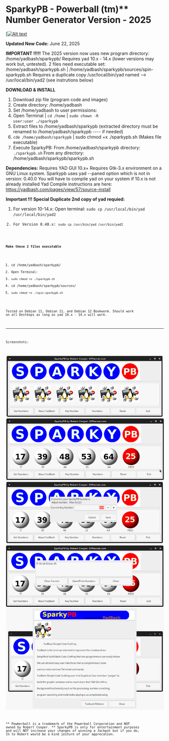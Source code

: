 # SparkyPB - Powerball (tm)** Number Generator Version - 2025

[[![Alt text](https://github.com/offternet/powerball-generator/blob/master/sparkypb-icon.png)](https://github.com/offternet/SparkyPB-Powerball-Numbers-Generator/blob/master/images/sparkypb-banner.png?raw=true)

**Updated New Code:** June 22, 2025

**IMPORTANT !!!!!** The 2025 version now uses new program directory: /home/yadbash/sparkypb/ 
                    Requires yad 10.x - 14.x (lower versions may work but, untested).
                    2 files need executable set: /home/yadbash/sparkypb.sh | /home/yadbash/sparkypb/sources/spin-sparkypb.sh
                    Requires a duplicate copy /usr/local/bin/yad named --> /usr/local/bin/yad2 (see instrutions below)

**DOWNLOAD & INSTALL**
1. Download zip file (program code and images)
2. Create directory: /home/yadbash
3. Set /home/yadbash to user permissions:
4. Open Terminal | <code>cd /home</code> | <code>sudo chown -R user:user ./sparkypb</code>
5. Extract files to /home/yadbash/sparkypb (extracted directory must be renamed to /home/yadbash/sparkypb ---- if needed)
6. <code>cde /home/yadbash/sparkypb</code> | sudo chmod +x ./sparkypb.sh (Makes file executable)
7. Execute SparkyPB:
     From /home/yadbash/sparkypb directory: <code>./sparkypb.sh</code>
     From any directory: /home/yadbash/sparkypb/sparkypb.sh
   
**Dependencies:**   Requires YAD GUI 10.x+ 
                    Requires Gtk-3.x environment on a GNU Linux system. 
                    Sparkypb uses yad --paned option which is not in version: 0.40.0
                    You will have to compile yad on your system if 10.x is not already installed
                    Yad Compile instructions are here: https://yadbash.com/pages/view/57/source-install
    
**Important !!!  Special Duplicate 2nd copy of yad requied:** 

1. For version 10-14.x: Open terminal: <code>sudo cp /usr/local/bin/yad /usr/local/bin/yad2
2. For Version 0.40.x: <code>sudo cp /usr/bin/yad /usr/bin/yad2

**Make these 2 files executable**
1. cd /home/yadbash/sparkypb/
2. Open Terminal:
3. <code>sudo chmod +x ./sparkypb.sh</code>
4. cd /home/yadbash/sparkypb/sources/
5. <code>sudo chmod +x ./spin-sparkypb.sh</code>

Tested on Debian 11, Debian 11, and Debian 12 Bookworm. Should work on all Destkops as long as yad 10.x - 14.x will work.

----------------------
Screenshots:

![Alt text](https://github.com/offternet/SparkyPB-Powerball-Numbers-Generator/blob/master/screenshots/sparkypb01.png)
![Alt text](https://github.com/offternet/SparkyPB-Powerball-Numbers-Generator/blob/master/screenshots/sparkypb02.png)
![Alt text](https://github.com/offternet/SparkyPB-Powerball-Numbers-Generator/blob/master/screenshots/sparkypb03.png)
![Alt text](https://github.com/offternet/SparkyPB-Powerball-Numbers-Generator/blob/master/screenshots/sparkypb04.png)
![Alt text](https://github.com/offternet/SparkyPB-Powerball-Numbers-Generator/blob/master/screenshots/sparkypb05.png)

** Powberball is a trademark of the Powerball Corporation and NOT owned by Robert Cooper. 
** SparkyPB is only for entertainment purposes and will NOT increase your changes of winning a Jackpot but if you do, 1% to Robert would be a kind jesture of your apprecation.
